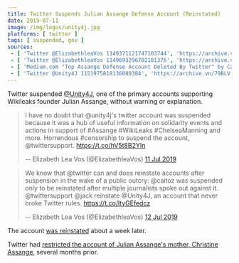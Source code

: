 ```yaml
---
title: Twitter Suspends Julian Assange Defense Account (Reinstated)
date: 2019-07-11
image: /img/logos/unity4j.jpg
platforms: [ twitter ]
tags: [ suspended, gov ]
sources:
 - [ 'Twitter @ElizabethleaVos 1149371121747103744', 'https://archive.vn/cVHXp' ]
 - [ 'Twitter @ElizabethleaVos 1149693296702181376', 'https://archive.vn/w8iEe' ]
 - [ 'Medium.com "Top Assange Defense Account Deleted By Twitter" by Caitlin Johnstone (12 Jul 2019)', 'https://archive.vn/2vZUx' ]
 - [ 'Twitter @Unity4J 1151975818136080384', 'https://archive.vn/79BLV' ]
---
```


Twitter suspended [@Unity4J](https://twitter.com/Unity4J), one of the primary
accounts supporting Wikileaks founder Julian Assange, without warning or
explanation.

> I have no doubt that @unity4j's twitter account was suspended because it was
> a hub of useful information on solidarity events and actions in support of
> #Assange #WikiLeaks #ChelseaManning and more. Horrendous #censorship to
> suspend the account, @twittersupport. https://t.co/hV5t8B2YIn
> 
> -- Elizabeth Lea Vos (@ElizabethleaVos) [11 Jul 2019](https://archive.vn/cVHXp)

> We know that @twitter can and does reinstate accounts after suspension in the
> wake of a public outcry: @caitoz was suspended only to be reinstated after
> multiple journalists spoke out against it. @twittersupport @jack reinstate
> @Unity4J, an account that never broke Twitter rules. https://t.co/ltyGEfedcz
>
> -- Elizabeth Lea Vos (@ElizabethleaVos) [12 Jul 2019](https://archive.vn/w8iEe)

The account [was reinstated](https://archive.vn/79BLV) about a week later.

Twitter had [restricted the account of Julian Assange's mother, Christine
Assange](/events/twitter-restricts-julian-assanges-mother/), several months
prior.
